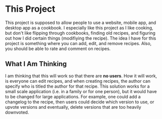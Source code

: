 # This Project

This project is supposed to allow people to use a website, mobile app, and desktop app as a cookbook. I especially like this project as I like cooking, but don't like flipping through cookbooks, finding old recipes, and figuring out how I did certain things (modifiying the recipe). The idea I have for this project is something where you can add, edit, and remove recipes. Also, you should be able to rate and comment on recipes.

## What I Am Thinking

I am thinking that this will work so that there are **no users**. How it will work, is everyone can edit recipes, and when creating recipes, the author can specify who is titled the author for that recipe. This solution works for a small scale application (i.e. in a family or for one person), but it would have to be changed for large applications. For example, one could add a changelog to the recipe, then users could decide which version to use, or upvote versions and eventually, delete versions that are too heavily downvoted.
